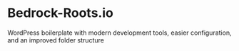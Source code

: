 # Bedrock-Roots.io
WordPress boilerplate with modern development tools, easier configuration, and an improved folder structure
